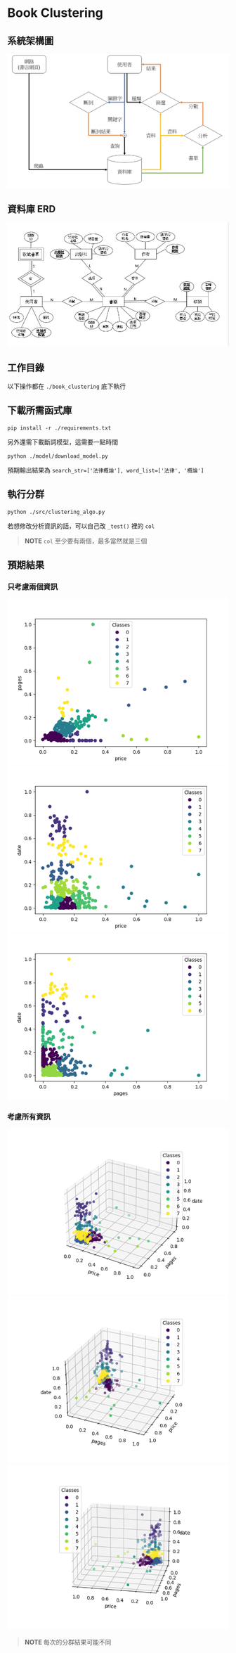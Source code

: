 # Book Clustering

## 系統架構圖
![workflow](data/img/workflow.jpg)

## 資料庫 ERD
![ERD](data/img/ERD.jpg)

## 工作目錄
以下操作都在 `./book_clustering` 底下執行

## 下載所需函式庫
```
pip install -r ./requirements.txt
```
另外還需下載斷詞模型，這需要一點時間
```
python ./model/download_model.py
```
預期輸出結果為 `search_str=['法律概論'], word_list=['法律', '概論']`

## 執行分群
```
python ./src/clustering_algo.py
```
若想修改分析資訊的話，可以自己改 `_test()` 裡的 `col`
> **NOTE**
> `col` 至少要有兩個，最多當然就是三個

## 預期結果

### 只考慮兩個資訊
![result](data/img/result%20(price_pages).png)
![result](data/img/result%20(price_date).png)
![result](data/img/result%20(pages_date).png)

### 考慮所有資訊
![result](data/img/result%20(price_pages_date,%20view1).png)
![result](data/img/result%20(price_pages_date,%20view2).png)
![result](data/img/result%20(price_pages_date,%20view3).png)

> **NOTE**
> 每次的分群結果可能不同
